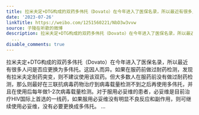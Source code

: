 ```yaml
---
title: 拉米夫定+DTG构成的双药多伟托（Dovato）在今年进入了医保名录，所以最近有很多人问是否应更换为多伟托。这因人而异。如果在服药前做过耐药检测，发现有拉米夫定...
date: '2023-07-26'
linkTitle: https://weibo.com/1251560221/NbD3w3vvw
source: 子陵在听歌的微博
description: 拉米夫定+DTG构成的双药多伟托（Dovato）在今年进入了医保名录，所以最近有很多人问是否应更换为多伟托。这因人而异。如果在服药前做过耐药检测，发现有拉米夫定耐药突变，则不建议使用该双药。但大多数人在服药前没有做过耐药检测，那么则最好在三联抗病毒药物治疗到病毒载量检测不到之后再使用多伟托，并且在使用后每年做1-2次病毒载量检测。对于服用必妥维的患者，必妥维是目前治疗HIV国际上首选的一线药，如果服用必妥维没有明显不良反应和副作用，则可继续使用必妥维，没有必要更换成多伟托。
  ...
disable_comments: true
---
```

拉米夫定+DTG构成的双药多伟托（Dovato）在今年进入了医保名录，所以最近有很多人问是否应更换为多伟托。这因人而异。如果在服药前做过耐药检测，发现有拉米夫定耐药突变，则不建议使用该双药。但大多数人在服药前没有做过耐药检测，那么则最好在三联抗病毒药物治疗到病毒载量检测不到之后再使用多伟托，并且在使用后每年做1-2次病毒载量检测。对于服用必妥维的患者，必妥维是目前治疗HIV国际上首选的一线药，如果服用必妥维没有明显不良反应和副作用，则可继续使用必妥维，没有必要更换成多伟托。 ...